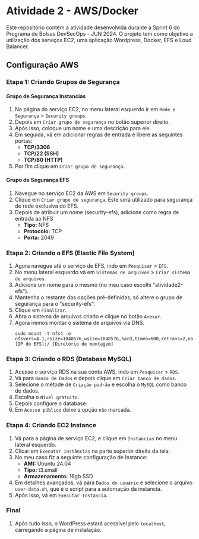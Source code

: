# Atividade 2 - AWS/Docker

Este repositório contém a atividade desenvolvida durante a Sprint 6 do Programa de Bolsas DevSecOps - JUN 2024. O projeto tem como objetivo a utilização dos serviços EC2, uma aplicação Wordpress, Docker, EFS e Loud Balancer.

## Configuração AWS

### Etapa 1: Criando Grupos de Segurança
#### Grupo de Segurança Instancias 

1. Na página do serviço EC2, no menu lateral esquerdo ir em `Rede e Segurança` > `Security groups`.
2. Depois em `Criar grupo de segurança` no botão superior direito.
3. Após isso, coloque um nome e uma descrição para ele.
4. Em seguida, vá em adicionar regras de entrada e libere as seguintes portas:
   - **TCP/3306**
   - **TCP/22 (SSH)**
   - **TCP/80 (HTTP)**
5. Por fim clique em `Criar grupo de segurança`.

#### Grupo de Segurança EFS

1. Navegue no serviço EC2 da AWS em `Security groups`.
2. Clique em `Criar grupo de segurança`. Este será utilizado para segurança de rede exclusiva do EFS.
3. Depois de atribuir um nome (security-efs), adicione como regra de entrada ao NFS
   - **Tipo:** NFS
   - **Protocolo:** TCP
   - **Porta:** 2049
### Etapa 2: Criando o EFS (Elastic File System)

1. Agora navegue até o serviço de EFS, indo em `Pesquisar` > `EFS`.
2. No menu lateral esquerdo vá em `Sistemas de arquivos` > `Criar sistema de arquivos`.
3. Adicione um nome para o mesmo (no meu caso escolhi "atividade2-efs").
4. Mantenha o restante das opções pré-definidas, só altere o grupo de segurança para o "security-efs".
5. Clique em `Finalizar`.
6. Abra o sistema de arquivos criado e clique no botão `Anexar`.
7. Agora iremos montar o sistema de arquivos via DNS.
   ```
   sudo mount -t nfs4 -o nfsvers=4.1,rsize=1048576,wsize=1048576,hard,timeo=600,retrans=2,noresvport [IP do EFS]:/ [Diretório de montagem]
   ```
### Etapa 3: Criando o RDS (Database MySQL)

1. Acesse o serviço RDS na sua conta AWS, indo em `Pesquisar` > `RDS`.
2. Vá para `Banco de Dados` e depois clique em `Criar banco de dados`.
3. Selecione o métode de `Criação padrão` e escolha o `MySQL` como banco de dados.
4. Escolha o `Nível gratuito`.
5. Depois configure o database.
6. Em `Acesso público` deixe a opção `não` marcada.

### Etapa 4: Criando EC2 Instance 
1. Vá para a página de serviço EC2, e clique em `Instancias` no menu lateral esquerdo.
2. Clicar em `Executar instâncias` na parte superior direita da tela.
3. No meu caso fiz a seguinte configuração de Instance:
   - **AMI:** Ubuntu 24.04
   - **Tipo:** t3.small
   - **Armazenamento:** 16gb SSD
4. Em detalhes avançados, vá para `Dados do usuário` e selecione o arquivo `user-data.sh`, que é o script para a automação da instancia.
5. Após isso, vá em `Executar Instancia`.

### Final

1. Após tudo isso, o WordPress estará acessível pelo `localhost`, carregando a página de instalação.
